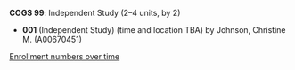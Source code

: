 **COGS 99**: Independent Study (2–4 units, by 2)

- **001** (Independent Study) (time and location TBA) by Johnson, Christine M. (A00670451)

[Enrollment numbers over time](./COGS99.tsv)
